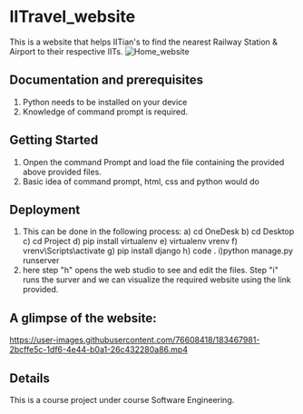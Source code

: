 # IITravel_website
This is a website that helps IITian's to find the nearest Railway Station &amp; Airport to their respective IITs. 
![Home_website](https://user-images.githubusercontent.com/76608418/183463228-9b5c8db8-70e9-45cd-8959-c93b76761c32.png)

## Documentation and prerequisites
1. Python needs to be installed on your device
2. Knowledge of command prompt is required.

## Getting Started
1. Onpen the command Prompt and load the file containing the provided above provided files.
2. Basic idea of command prompt, html, css and python would do

## Deployment
1. This can be done in the following process: 
    a) cd OneDesk
    b) cd Desktop
    c) cd Project
    d) pip install virtualenv
    e) virtualenv vrenv
    f) vrenv\Scripts\activate
    g) pip install django
    h) code .
    i)python manage.py runserver
2. here step "h" opens the web studio to see and edit the files. Step "i" runs the surver and we can visualize the required website using the link provided.

## A glimpse of the website:
https://user-images.githubusercontent.com/76608418/183467981-2bcffe5c-1df6-4e44-b0a1-26c432280a86.mp4
## Details
This is a course project under course Software Engineering.
